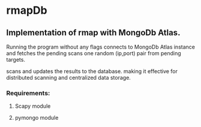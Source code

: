 # rmapDb
## Implementation of rmap with MongoDb Atlas.
Running the program without any flags connects to MongoDb Atlas instance and fetches the pending scans one random (ip,port) pair from pending targets.

scans and updates the results to the database. making it effective for distributed scanning and centralized data storage.



### Requirements:

1. Scapy module

2. pymongo module
